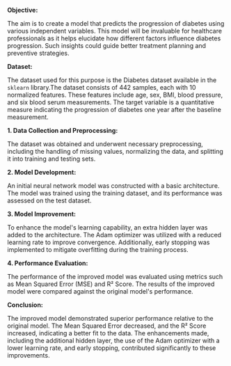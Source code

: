 **Objective:**

The aim is to create a model that predicts the progression of diabetes using various independent variables. This model will be invaluable for healthcare professionals as it helps elucidate how different factors influence diabetes progression. Such insights could guide better treatment planning and preventive strategies.

**Dataset:**

The dataset used for this purpose is the Diabetes dataset available in the `sklearn` library.The dataset consists of 442 samples, each with 10 normalized features. These features include age, sex, BMI, blood pressure, and six blood serum measurements. The target variable is a quantitative measure indicating the progression of diabetes one year after the baseline measurement.

**1. Data Collection and Preprocessing:**

The dataset was obtained and underwent necessary preprocessing, including the handling of missing values, normalizing the data, and splitting it into training and testing sets.

**2. Model Development:**

An initial neural network model was constructed with a basic architecture. The model was trained using the training dataset, and its performance was assessed on the test dataset.

**3. Model Improvement:**

To enhance the model's learning capability, an extra hidden layer was added to the architecture. The Adam optimizer was utilized with a reduced learning rate to improve convergence. Additionally, early stopping was implemented to mitigate overfitting during the training process.

**4. Performance Evaluation:**

The performance of the improved model was evaluated using metrics such as Mean Squared Error (MSE) and R² Score. The results of the improved model were compared against the original model's performance.

**Conclusion:**

The improved model demonstrated superior performance relative to the original model. The Mean Squared Error decreased, and the R² Score increased, indicating a better fit to the data. The enhancements made, including the additional hidden layer, the use of the Adam optimizer with a lower learning rate, and early stopping, contributed significantly to these improvements.
